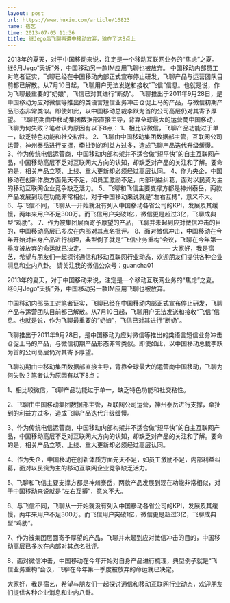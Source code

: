 ```yaml
---
layout: post
url: https://www.huxiu.com/article/16823
name: 宿艺
time: 2013-07-05 11:36
title: 继Jego后飞聊再遭中移动放弃，输在了这8点上
---
```

2013年的夏天，对于中国移动来说，注定是一个移动互联网业务的“焦虑”之夏。继6月Jego“夭折”外，中国移动另一款IM应用飞聊也被放弃。 中国移动内部员工对笔者证实，飞聊已经在中国移动内部正式宣布停止研发，飞聊产品与运营团队目前都已解散。从7月10日起，飞聊用户无法发送和接收“飞信”信息。也就是说，作为飞聊最重要的“奶娘”，飞信已对其进行“断奶”。 飞聊推出于2011年9月28日，是中国移动为应对微信等推出的类语言短信业务冲击仓促上马的产品，与微信初期产品形态非常类似。即使如此，以中国移动总裁李跃为首的公司高层仍对其寄予厚望。 飞聊初期由中移动集团数据部直接主导，背靠全球最大的运营商中国移动，飞聊为何失败？笔者认为原因有以下8点： 1、相比较微信，飞聊产品功能过于单一，缺乏特色功能和社交粘性。 2、飞聊由中国移动集团数据部主管，互联网公司运营，神州泰岳进行支撑，牵扯到的利益方过多，造成飞聊产品迭代升级缓慢。 3、作为传统电信运营商，中国移动内部构架并不适合做“短平快”的自主互联网产品，中国移动高层不乏对互联网大方向的认知，却缺乏对产品的关注和了解。要命的是，相关产品立项、上线、重大更新却必须经过高层认同。 4、作为央企，中国移动在创新体质方面先天不足，如员工激励不足，内部利益纠葛，面对以民资为主的移动互联网企业竞争缺乏活力。 5、飞聊和飞信主要支撑方都是神州泰岳，两款产品发展到现在功能非常相似，对于中国移动来说就是“左右互搏”，意义不大。 6、与飞信不同，飞聊从一开始就没有列入中国移动各省公司的KPI，发展及其缓慢，两年来用户不足300万。而飞信用户突破1亿，微信更是超过3亿，飞聊成典型“鸡肋”。 7、作为被集团层面寄予厚望的产品，飞聊并未起到应对微信冲击的目的，中国移动高层已多次在内部对其点名批评。 8、面对微信冲击，中国移动在今年开始对自身产品进行梳理，典型例子就是“飞信业务重构”会议，飞聊在今年第一季度被放弃的命运就已决定。 —————————————— 大家好，我是宿艺，希望与朋友们一起探讨通信和移动互联网行业动态，欢迎朋友们提供各种企业消息和业内八卦。 请关注我的微信公众号：guancha01

2013年的夏天，对于中国移动来说，注定是一个移动互联网业务的“焦虑”之夏。继6月Jego“夭折”外，中国移动另一款IM应用飞聊也被放弃。

中国移动内部员工对笔者证实，飞聊已经在中国移动内部正式宣布停止研发，飞聊产品与运营团队目前都已解散。从7月10日起，飞聊用户无法发送和接收“飞信”信息。也就是说，作为飞聊最重要的“奶娘”，飞信已对其进行“断奶”。

飞聊推出于2011年9月28日，是中国移动为应对微信等推出的类语言短信业务冲击仓促上马的产品，与微信初期产品形态非常类似。即使如此，以中国移动总裁李跃为首的公司高层仍对其寄予厚望。

飞聊初期由中移动集团数据部直接主导，背靠全球最大的运营商中国移动，飞聊为何失败？笔者认为原因有以下8点：

1、相比较微信，飞聊产品功能过于单一，缺乏特色功能和社交粘性。

2、飞聊由中国移动集团数据部主管，互联网公司运营，神州泰岳进行支撑，牵扯到的利益方过多，造成飞聊产品迭代升级缓慢。

3、作为传统电信运营商，中国移动内部构架并不适合做“短平快”的自主互联网产品，中国移动高层不乏对互联网大方向的认知，却缺乏对产品的关注和了解。要命的是，相关产品立项、上线、重大更新却必须经过高层认同。

4、作为央企，中国移动在创新体质方面先天不足，如员工激励不足，内部利益纠葛，面对以民资为主的移动互联网企业竞争缺乏活力。

5、飞聊和飞信主要支撑方都是神州泰岳，两款产品发展到现在功能非常相似，对于中国移动来说就是“左右互搏”，意义不大。

6、与飞信不同，飞聊从一开始就没有列入中国移动各省公司的KPI，发展及其缓慢，两年来用户不足300万。而飞信用户突破1亿，微信更是超过3亿，飞聊成典型“鸡肋”。

7、作为被集团层面寄予厚望的产品，飞聊并未起到应对微信冲击的目的，中国移动高层已多次在内部对其点名批评。

8、面对微信冲击，中国移动在今年开始对自身产品进行梳理，典型例子就是“飞信业务重构”会议，飞聊在今年第一季度被放弃的命运就已决定。

大家好，我是宿艺，希望与朋友们一起探讨通信和移动互联网行业动态，欢迎朋友们提供各种企业消息和业内八卦。

